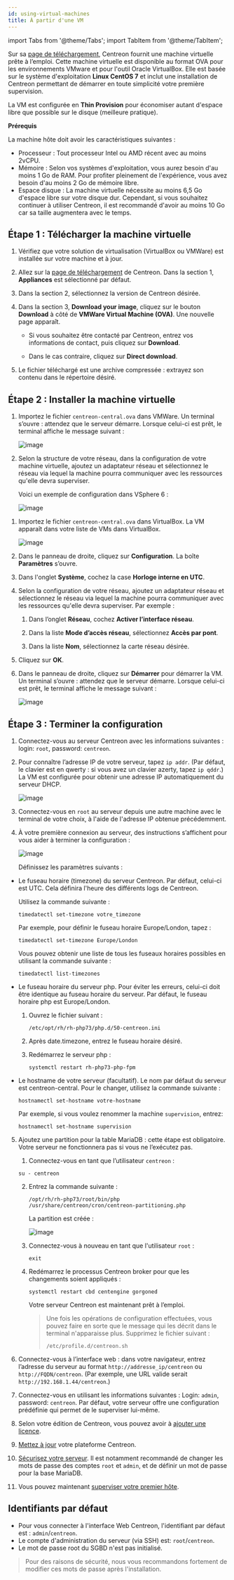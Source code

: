 ```yaml
---
id: using-virtual-machines
title: À partir d'une VM
---
```

import Tabs from '@theme/Tabs';
import TabItem from '@theme/TabItem';


Sur sa [page de téléchargement](https://download.centreon.com), Centreon fournit une machine virtuelle prête à l’emploi. Cette machine virtuelle est disponible au format OVA pour les environnements
VMware et pour l'outil Oracle VirtualBox.
Elle est basée sur le système d'exploitation **Linux CentOS 7** et inclut
une installation de Centreon permettant de démarrer en toute simplicité votre première supervision.

La VM est configurée en **Thin Provision** pour économiser autant d'espace libre que possible sur le disque (meilleure pratique).

**Prérequis**

La machine hôte doit avoir les caractéristiques suivantes :

- Processeur : Tout processeur Intel ou AMD récent avec au moins 2vCPU.
- Mémoire : Selon vos systèmes d'exploitation, vous aurez besoin d'au moins 1 Go
  de RAM. Pour profiter pleinement de l'expérience, vous avez besoin d'au moins
  2 Go de mémoire libre.
- Espace disque : La machine virtuelle nécessite au moins 6,5 Go d'espace libre
  sur votre disque dur. Cependant, si vous souhaitez continuer à utiliser Centreon,
  il est recommandé d'avoir au moins 10 Go car sa taille augmentera avec le temps.

## Étape 1 : Télécharger la machine virtuelle

1. Vérifiez que votre solution de virtualisation (VirtualBox ou VMWare) est installée sur votre machine et à jour.

2. Allez sur la [page de téléchargement](https://download.centreon.com) de Centreon. Dans la section 1, **Appliances** est sélectionné par défaut.

3. Dans la section 2, sélectionnez la version de Centreon désirée.

4. Dans la section 3, **Download your image**, cliquez sur le bouton **Download** à côté de **VMWare Virtual Machine (OVA)**. Une nouvelle page apparaît.

   * Si vous souhaitez être contacté par Centreon, entrez vos informations de contact, puis
cliquez sur **Download**.

   * Dans le cas contraire, cliquez sur **Direct download**.

5. Le fichier téléchargé est une archive compressée : extrayez son contenu dans le répertoire désiré.

## Étape 2 : Installer la machine virtuelle

<Tabs groupId="sync">
<TabItem value="Environnement VMware" label="Environnement VMware">

1. Importez le fichier `centreon-central.ova` dans VMWare. Un terminal s’ouvre : attendez que le serveur démarre. Lorsque celui-ci est prêt, le terminal affiche le message suivant :
    
    ![image](../../assets/installation/VMW1.png)

2. Selon la structure de votre réseau, dans la configuration de votre machine virtuelle, ajoutez un adaptateur réseau et sélectionnez le réseau via lequel la machine pourra communiquer avec les ressources qu'elle devra superviser.

    Voici un exemple de configuration dans VSphere 6 :

    ![image](../../assets/installation/VMW_network_adapter.png)

</TabItem>
<TabItem value="Oracle VirtualBox" label="Oracle VirtualBox">

1. Importez le fichier `centreon-central.ova` dans VirtualBox. La VM apparaît dans votre liste de VMs dans VirtualBox.

    ![image](../../assets/installation/VB2.png)

2. Dans le panneau de droite, cliquez sur **Configuration**. La boîte **Paramètres** s’ouvre.

3. Dans l'onglet **Système**, cochez la case
**Horloge interne en UTC**.

4. Selon la configuration de votre réseau, ajoutez un adaptateur réseau et sélectionnez le réseau via lequel la machine pourra communiquer avec les ressources qu'elle devra superviser. Par exemple :
  
    1. Dans l’onglet **Réseau**, cochez **Activer l’interface réseau**.

    2. Dans la liste **Mode d’accès réseau**, sélectionnez **Accès par pont**.

    3. Dans la liste **Nom**, sélectionnez la carte réseau désirée.

5. Cliquez sur **OK**.

6. Dans le panneau de droite, cliquez sur **Démarrer** pour démarrer la VM. Un terminal s’ouvre : attendez que le serveur démarre. Lorsque celui-ci est prêt, le terminal affiche le message suivant :

    ![image](../../assets/installation/terminal_ready.png)

</TabItem>
</Tabs>

## Étape 3 : Terminer la configuration

1. Connectez-vous au serveur Centreon avec les informations suivantes : login: `root`, password: `centreon`.

2. Pour connaître l’adresse IP de votre serveur, tapez `ip addr`. (Par défaut, le clavier est en qwerty : si vous avez un clavier azerty, tapez `ip qddr`.) La VM est configurée pour obtenir une adresse IP automatiquement du serveur DHCP.

    ![image](../../assets/installation/ip_addr.png)

3. Connectez-vous en `root` au serveur depuis une autre machine avec le terminal de votre choix, à l'aide de l'adresse IP obtenue précédemment.

4. À votre première connexion au serveur, des instructions s’affichent pour vous aider à terminer la
configuration :

   ![image](../../assets/installation/terminal_centreon.png)

   Définissez les paramètres suivants :

- Le fuseau horaire (timezone) du serveur Centreon. Par défaut, celui-ci est UTC. Cela définira l'heure des différents logs de Centreon.

    Utilisez la commande suivante :
    
    ```shell
    timedatectl set-timezone votre_timezone
    ```

    Par exemple, pour définir le fuseau horaire Europe/London, tapez :

    ```shell
    timedatectl set-timezone Europe/London
    ```

    Vous pouvez obtenir une liste de tous les fuseaux horaires possibles en utilisant la commande suivante :

    ```shell
    timedatectl list-timezones
    ```    

- Le fuseau horaire du serveur php. Pour éviter les erreurs, celui-ci doit être identique au fuseau horaire du serveur. Par défaut, le fuseau horaire php est Europe/London.
    1. Ouvrez le fichier suivant :

        ```shell
        /etc/opt/rh/rh-php73/php.d/50-centreon.ini
        ```

    2. Après date.timezone, entrez le fuseau horaire désiré.

    3. Redémarrez le serveur php :

        ```shell
        systemctl restart rh-php73-php-fpm
        ``` 

- Le hostname de votre serveur (facultatif). Le nom par défaut du serveur est centreon-central. Pour le
changer, utilisez la commande suivante :

  ```shell
  hostnamectl set-hostname votre-hostname
  ```

  Par exemple, si vous voulez renommer la machine `supervision`,
entrez:


  ```shell
  hostnamectl set-hostname supervision
  ```

5. Ajoutez une partition pour la table MariaDB : cette étape est obligatoire. Votre serveur ne
fonctionnera pas si vous ne l’exécutez pas.

   1. Connectez-vous en tant que l’utilisateur `centreon` :

     ```shell
     su - centreon
     ```

   2. Entrez la commande suivante :

        ```shell
        /opt/rh/rh-php73/root/bin/php /usr/share/centreon/cron/centreon-partitioning.php
        ```
  
        La partition est créée :

        ![image](../../assets/installation/partition_created.png)

   3. Connectez-vous à nouveau en tant que l'utilisateur `root` :

        ```shell
        exit
        ``` 
    
   4. Redémarrez le processus Centreon broker pour que les changements soient appliqués :
    
        ```shell
        systemctl restart cbd centengine gorgoned
        ```

        Votre serveur Centreon est maintenant prêt à l’emploi.
 
        >Une fois les opérations de configuration effectuées, vous pouvez faire en sorte que le message qui les décrit dans le terminal n'apparaisse plus. Supprimez le fichier suivant :
        >
        >`/etc/profile.d/centreon.sh`

6. Connectez-vous à l’interface web : dans votre navigateur, entrez l’adresse du serveur au format
`http://addresse_ip/centreon` ou `http://FQDN/centreon`. (Par exemple, une URL valide serait
`http://192.168.1.44/centreon`.)

7. Connectez-vous en utilisant les informations suivantes : Login: `admin`, password: `centreon`. Par défaut, votre serveur offre une configuration prédéfinie qui permet de le superviser lui-même.

8. Selon votre édition de Centreon, vous pouvez avoir à [ajouter une licence](../../administration/licenses).

9. [Mettez à jour](../../update/update-centreon-platform) votre plateforme Centreon.

10. [Sécurisez votre serveur](../../administration/secure-platform). Il est notamment recommandé de changer les mots de passe des comptes `root` et `admin`, et
de définir un mot de passe pour la base MariaDB.

11. Vous pouvez maintenant [superviser votre premier hôte](../../getting-started/first-supervision).

## Identifiants par défaut

- Pour vous connecter à l'interface Web Centreon, l'identifiant par défaut est : `admin`/`centreon`.
- Le compte d'administration du serveur (via SSH) est: `root`/`centreon`.
- Le mot de passe root du SGBD n'est pas initialisé.

> Pour des raisons de sécurité, nous vous recommandons fortement de modifier ces mots de passe après l'installation.

